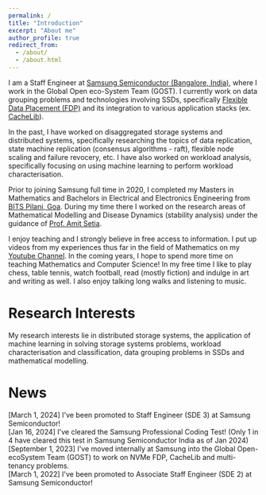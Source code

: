 ```yaml
---
permalink: /
title: "Introduction"
excerpt: "About me"
author_profile: true
redirect_from: 
  - /about/
  - /about.html
---
```


I am a Staff Engineer at [Samsung Semiconductor (Bangalore, India)](https://www.linkedin.com/company/samsungsemiconductor/), where I work in the Global Open eco-System Team (GOST). I currently work on data grouping problems and technologies involving SSDs, specifically [Flexible Data Placement (FDP)](https://www.youtube.com/watch?v=ZEISXHcNmSk) and its integration to various application stacks (ex. [CacheLib](https://cachelib.org/)). 

In the past, I have worked on disaggregated storage systems and distributed systems, specifically researching the topics of data replication, state machine replication (consensus algorithms - raft), flexible node scaling and failure revocery, etc. I have also worked on workload analysis, specifically focusing on using machine learning to perform workload characterisation. 

Prior to joining Samsung full time in 2020, I completed my Masters in Mathematics and Bachelors in Electrical and Electronics Engineering from [BITS Pilani, Goa](https://www.bits-pilani.ac.in/goa/). During my time there I worked on the research areas of Mathematical Modelling and Disease Dynamics (stability analysis) under the guidance of [Prof. Amit Setia](https://scholar.google.com/citationsuser=Wt02vywAAAAJ&hl=en&oi=sra).

I enjoy teaching and I strongly believe in free access to information. I put up videos from my experiences thus far in the field of Mathematics on my [Youtube Channel](https://www.youtube.com/@nairsrealm4749). In the coming years, I hope to spend more time on teaching Mathematics and Computer Science!
In my free time I like to play chess, table tennis, watch football, read (mostly fiction) and indulge in art and writing as well. I also enjoy talking long walks and listening to music.


Research Interests
======

My research interests lie in distributed storage systems, the application of machine learning in solving storage systems problems, workload characterisation and classification, data grouping problems in SSDs and mathematical modelling.


News
======

[March 1, 2024] I've been promoted to Staff Engineer (SDE 3) at Samsung Semiconductor! 
<br>
[Jan 16, 2024] I've cleared the Samsung Professional Coding Test! (Only 1 in 4 have cleared this test in Samsung Semiconductor India as of Jan 2024)
<br>
[September 1, 2023] I've moved internally at Samsung into the Global Open-ecoSystem Team (GOST) to work on NVMe FDP, CacheLib and multi-tenancy problems.
<br>
[March 1, 2022] I've been promoted to Associate Staff Engineer (SDE 2) at Samsung Semiconductor!



